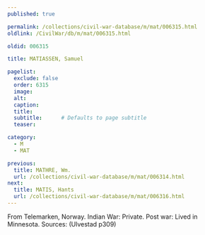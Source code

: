 ```yaml
---
published: true

permalink: /collections/civil-war-database/m/mat/006315.html
oldlink: /CivilWar/db/m/mat/006315.html

oldid: 006315

title: MATIASSEN, Samuel

pagelist:
  exclude: false
  order: 6315
  image: 
  alt:
  caption:
  title:
  subtitle:      # Defaults to page subtitle
  teaser:

category: 
  - M 
  - MAT

previous:
  title: MATHRE, Wm.
  url: /collections/civil-war-database/m/mat/006314.html  
next:
  title: MATIS, Hants
  url: /collections/civil-war-database/m/mat/006316.html   
---
```

From Telemarken, Norway. Indian War: Private. Post war: Lived in Minnesota. Sources: (Ulvestad p309)